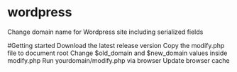 # wordpress
Change domain name for Wordpress site including serialized fields

#Getting started
Download the latest release version 
Copy the modify.php file to document root
Change $old_domain and $new_domain values inside modify.php
Run yourdomain/modify.php via browser
Update browser cache

